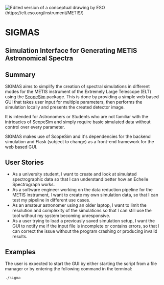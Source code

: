![Edited version of a conceptual drawing by ESO (https://elt.eso.org/instrument/METIS/)](https://github.com/user-attachments/assets/c8832d76-f818-46ea-ad73-00c0dc5a0efb)
# SIGMAS 
## Simulation Interface for Generating METIS Astronomical Spectra
## Summary
SIGMAS aims to simplify the creation of spectral simulations in different modes for the METIS instrument of the Extremely Large Telescope (ELT) using the [ScopeSim](https://github.com/AstarVienna/ScopeSim) package. This is done by providing a simple web based GUI that takes user input for multiple parameters, then performs the simulation locally and presents the created detector image.

It is intended for Astronomers or Students who are not familiar with the intricacies of ScopeSim and simply require basic simulated data without control over every parameter.

SIGMAS makes use of ScopeSim and it's dependencies for the backend simulation and Flask (subject to change) as a front-end framework for the web based GUI.
## User Stories
- As a university student, I want to create and look at simulated spectrographic data so that I can understand better how an Echelle Spectrograph works.
- As a software engineer working on the data reduction pipeline for the METIS instrument, I want to create my own simulation data, so that I can test my pipeline in different use cases.
- As an amateur astronomer using an older laptop, I want to limit the resolution and complexity of the simulations so that I can still use the tool without my system becoming unresponsive.
- As a user trying to load a previously saved simulation setup, I want the GUI to notify me if the input file is incomplete or contains errors, so that I can correct the issue without the program crashing or producing invalid results.
## Examples
The user is expected to start the GUI by either starting the script from a file manager or by entering the following command in the terminal:
```
./sigma
```